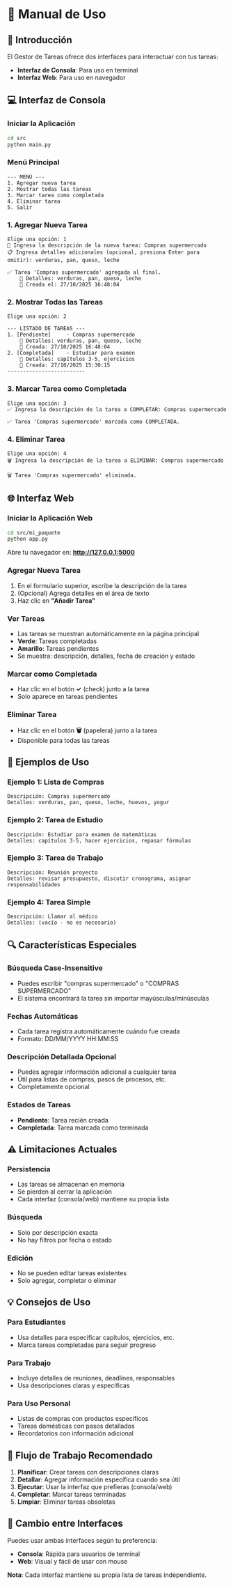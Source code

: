 # 📖 Manual de Uso

## 🎯 Introducción

El Gestor de Tareas ofrece dos interfaces para interactuar con tus tareas:
- **Interfaz de Consola**: Para uso en terminal
- **Interfaz Web**: Para uso en navegador

## 💻 Interfaz de Consola

### Iniciar la Aplicación
```bash
cd src
python main.py
```

### Menú Principal
```
--- MENÚ ---
1. Agregar nueva tarea
2. Mostrar todas las tareas
3. Marcar tarea como completada
4. Eliminar tarea
5. Salir
```

### 1. Agregar Nueva Tarea
```
Elige una opción: 1
📝 Ingresa la descripción de la nueva tarea: Compras supermercado
📋 Ingresa detalles adicionales (opcional, presiona Enter para omitir): verduras, pan, queso, leche

✅ Tarea 'Compras supermercado' agregada al final.
    📝 Detalles: verduras, pan, queso, leche
    📅 Creada el: 27/10/2025 16:48:04
```

### 2. Mostrar Todas las Tareas
```
Elige una opción: 2

--- LISTADO DE TAREAS ---
1. [Pendiente]     - Compras supermercado
    📝 Detalles: verduras, pan, queso, leche
    📅 Creada: 27/10/2025 16:48:04
2. [Completada]    - Estudiar para examen
    📝 Detalles: capítulos 3-5, ejercicios
    📅 Creada: 27/10/2025 15:30:15
-------------------------
```

### 3. Marcar Tarea como Completada
```
Elige una opción: 3
✅ Ingresa la descripción de la tarea a COMPLETAR: Compras supermercado

✅ Tarea 'Compras supermercado' marcada como COMPLETADA.
```

### 4. Eliminar Tarea
```
Elige una opción: 4
🗑️ Ingresa la descripción de la tarea a ELIMINAR: Compras supermercado

🗑️ Tarea 'Compras supermercado' eliminada.
```

## 🌐 Interfaz Web

### Iniciar la Aplicación Web
```bash
cd src/mi_paquete
python app.py
```

Abre tu navegador en: **http://127.0.0.1:5000**

### Agregar Nueva Tarea
1. En el formulario superior, escribe la descripción de la tarea
2. (Opcional) Agrega detalles en el área de texto
3. Haz clic en **"Añadir Tarea"**

### Ver Tareas
- Las tareas se muestran automáticamente en la página principal
- **Verde**: Tareas completadas
- **Amarillo**: Tareas pendientes
- Se muestra: descripción, detalles, fecha de creación y estado

### Marcar como Completada
- Haz clic en el botón **✓** (check) junto a la tarea
- Solo aparece en tareas pendientes

### Eliminar Tarea
- Haz clic en el botón **🗑️** (papelera) junto a la tarea
- Disponible para todas las tareas

## 📝 Ejemplos de Uso

### Ejemplo 1: Lista de Compras
```
Descripción: Compras supermercado
Detalles: verduras, pan, queso, leche, huevos, yogur
```

### Ejemplo 2: Tarea de Estudio
```
Descripción: Estudiar para examen de matemáticas
Detalles: capítulos 3-5, hacer ejercicios, repasar fórmulas
```

### Ejemplo 3: Tarea de Trabajo
```
Descripción: Reunión proyecto
Detalles: revisar presupuesto, discutir cronograma, asignar responsabilidades
```

### Ejemplo 4: Tarea Simple
```
Descripción: Llamar al médico
Detalles: (vacío - no es necesario)
```

## 🔍 Características Especiales

### Búsqueda Case-Insensitive
- Puedes escribir "compras supermercado" o "COMPRAS SUPERMERCADO"
- El sistema encontrará la tarea sin importar mayúsculas/minúsculas

### Fechas Automáticas
- Cada tarea registra automáticamente cuándo fue creada
- Formato: DD/MM/YYYY HH:MM:SS

### Descripción Detallada Opcional
- Puedes agregar información adicional a cualquier tarea
- Útil para listas de compras, pasos de procesos, etc.
- Completamente opcional

### Estados de Tareas
- **Pendiente**: Tarea recién creada
- **Completada**: Tarea marcada como terminada

## ⚠️ Limitaciones Actuales

### Persistencia
- Las tareas se almacenan en memoria
- Se pierden al cerrar la aplicación
- Cada interfaz (consola/web) mantiene su propia lista

### Búsqueda
- Solo por descripción exacta
- No hay filtros por fecha o estado

### Edición
- No se pueden editar tareas existentes
- Solo agregar, completar o eliminar

## 💡 Consejos de Uso

### Para Estudiantes
- Usa detalles para especificar capítulos, ejercicios, etc.
- Marca tareas completadas para seguir progreso

### Para Trabajo
- Incluye detalles de reuniones, deadlines, responsables
- Usa descripciones claras y específicas

### Para Uso Personal
- Listas de compras con productos específicos
- Tareas domésticas con pasos detallados
- Recordatorios con información adicional

## 🚀 Flujo de Trabajo Recomendado

1. **Planificar**: Crear tareas con descripciones claras
2. **Detallar**: Agregar información específica cuando sea útil
3. **Ejecutar**: Usar la interfaz que prefieras (consola/web)
4. **Completar**: Marcar tareas terminadas
5. **Limpiar**: Eliminar tareas obsoletas

## 🔄 Cambio entre Interfaces

Puedes usar ambas interfaces según tu preferencia:
- **Consola**: Rápida para usuarios de terminal
- **Web**: Visual y fácil de usar con mouse

**Nota**: Cada interfaz mantiene su propia lista de tareas independiente.